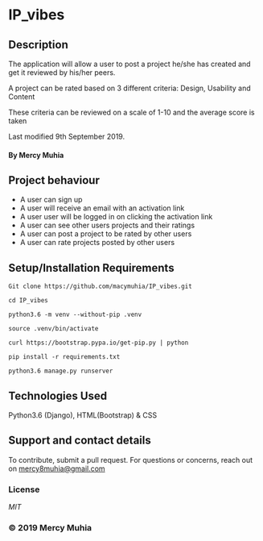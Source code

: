 # IP_vibes
## Description
The application will allow a user to post a project he/she has created and get it reviewed by his/her peers.

A project can be rated based on 3 different criteria: Design, Usability and Content

These criteria can be reviewed on a scale of 1-10 and the average score is taken

Last modified 9th September 2019.
#### By **Mercy Muhia**

## Project behaviour

- A user can sign up
- A user will receive an email with an activation link
- A user user will be logged in on clicking the activation link
- A user can see other users projects and their ratings
- A user can post a project to be rated by other users
- A user can rate projects posted by other users


 
## Setup/Installation Requirements
```Git clone https://github.com/macymuhia/IP_vibes.git```

```cd IP_vibes```

```python3.6 -m venv --without-pip .venv```

```source .venv/bin/activate```

```curl https://bootstrap.pypa.io/get-pip.py | python```

```pip install -r requirements.txt```

```python3.6 manage.py runserver```

## Technologies Used
Python3.6 (Django), HTML(Bootstrap) & CSS
## Support and contact details
To contribute, submit a pull request. 
For questions or concerns, reach out on mercy8muhia@gmail.com
### License
*MIT*

### &copy; 2019 Mercy Muhia
